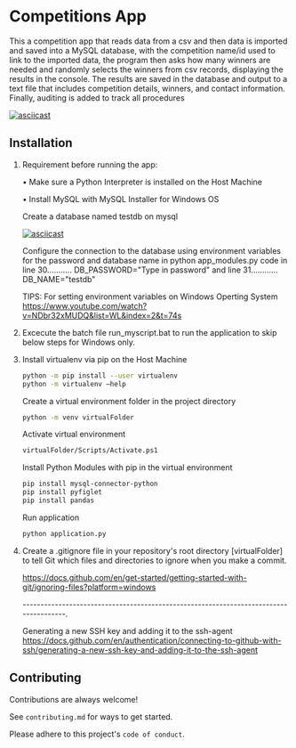# Competitions App

This a competition app that reads data from a csv and then data is imported and saved into a MySQL database, with the competition name/id used to link to the imported data, the program then asks how many winners are needed and randomly selects the winners from csv records, displaying the results in the console. The results are saved in the database and output to a text file that includes competition details, winners, and contact information. Finally, auditing is added to track all procedures

[![asciicast](https://asciinema.org/a/P4RBJlEUdZ3UeMqgp1joEdSk5.svg)](https://asciinema.org/a/P4RBJlEUdZ3UeMqgp1joEdSk5)

## Installation

1. Requirement before running the app:

    • Make sure a Python Interpreter is installed on the    Host Machine

    • Install MySQL with MySQL Installer for Windows OS

    Create a database named testdb on mysql

    [![asciicast](https://asciinema.org/a/4uLsIrbIwSVi9wJ6tp9Zpox7k.svg)](https://asciinema.org/a/4uLsIrbIwSVi9wJ6tp9Zpox7k)

    Configure the connection to the database using environment variables for the password and database name in python app_modules.py code in line 30........... DB_PASSWORD="Type in password"   and     line 31............ DB_NAME="testdb"

    TIPS: For setting environment variables on Windows Operting System
    https://www.youtube.com/watch?v=NDbr32xMUDQ&list=WL&index=2&t=74s

2. Excecute the batch file run_myscript.bat to run the application to skip below steps for Windows only.

2. Install virtualenv via pip on the Host Machine

    ```bash
    python -m pip install --user virtualenv
    python -m virtualenv –help
    ```

    Create a virtual environment folder in the project directory
    ```bash
    python -m venv virtualFolder
    ```
    Activate virtual environment
    ```bash
    virtualFolder/Scripts/Activate.ps1
    ```
    Install Python Modules with pip in the virtual environment

    ```bash
    pip install mysql-connector-python
    pip install pyfiglet
    pip install pandas
    ```

    Run application

    ```bash
    python application.py
    ```
3. Create a .gitignore file in your repository's root directory [virtualFolder] to tell Git which files and directories to ignore when you make a commit.

    https://docs.github.com/en/get-started/getting-started-with-git/ignoring-files?platform=windows

    --------------------------------------------------------------------------------------.





    Generating a new SSH key and adding it to the ssh-agent 
    https://docs.github.com/en/authentication/connecting-to-github-with-ssh/generating-a-new-ssh-key-and-adding-it-to-the-ssh-agent







## Contributing

Contributions are always welcome!

See `contributing.md` for ways to get started.

Please adhere to this project's `code of conduct`.

